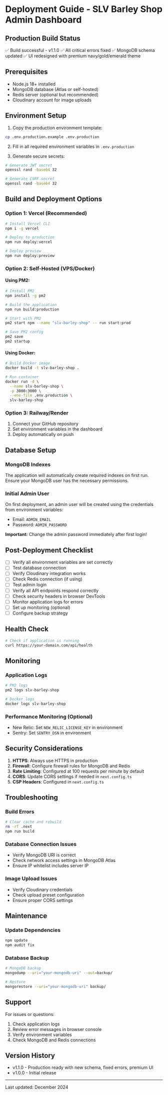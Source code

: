 # Deployment Guide - SLV Barley Shop Admin Dashboard

## Production Build Status
✅ Build successful - v1.1.0
✅ All critical errors fixed
✅ MongoDB schema updated
✅ UI redesigned with premium navy/gold/emerald theme

## Prerequisites
- Node.js 18+ installed
- MongoDB database (Atlas or self-hosted)
- Redis server (optional but recommended)
- Cloudinary account for image uploads

## Environment Setup

1. Copy the production environment template:
```bash
cp .env.production.example .env.production
```

2. Fill in all required environment variables in `.env.production`

3. Generate secure secrets:
```bash
# Generate JWT secret
openssl rand -base64 32

# Generate CSRF secret
openssl rand -base64 32
```

## Build and Deployment Options

### Option 1: Vercel (Recommended)
```bash
# Install Vercel CLI
npm i -g vercel

# Deploy to production
npm run deploy:vercel

# Deploy preview
npm run deploy:preview
```

### Option 2: Self-Hosted (VPS/Docker)

#### Using PM2:
```bash
# Install PM2
npm install -g pm2

# Build the application
npm run build:production

# Start with PM2
pm2 start npm --name "slv-barley-shop" -- run start:prod

# Save PM2 config
pm2 save
pm2 startup
```

#### Using Docker:
```bash
# Build Docker image
docker build -t slv-barley-shop .

# Run container
docker run -d \
  --name slv-barley-shop \
  -p 3000:3000 \
  --env-file .env.production \
  slv-barley-shop
```

### Option 3: Railway/Render
1. Connect your GitHub repository
2. Set environment variables in the dashboard
3. Deploy automatically on push

## Database Setup

### MongoDB Indexes
The application will automatically create required indexes on first run. Ensure your MongoDB user has the necessary permissions.

### Initial Admin User
On first deployment, an admin user will be created using the credentials from environment variables:
- Email: `ADMIN_EMAIL`
- Password: `ADMIN_PASSWORD`

**Important:** Change the admin password immediately after first login!

## Post-Deployment Checklist

- [ ] Verify all environment variables are set correctly
- [ ] Test database connection
- [ ] Verify Cloudinary integration works
- [ ] Check Redis connection (if using)
- [ ] Test admin login
- [ ] Verify all API endpoints respond correctly
- [ ] Check security headers in browser DevTools
- [ ] Monitor application logs for errors
- [ ] Set up monitoring (optional)
- [ ] Configure backup strategy

## Health Check
```bash
# Check if application is running
curl https://your-domain.com/api/health
```

## Monitoring

### Application Logs
```bash
# PM2 logs
pm2 logs slv-barley-shop

# Docker logs
docker logs slv-barley-shop
```

### Performance Monitoring (Optional)
- New Relic: Set `NEW_RELIC_LICENSE_KEY` in environment
- Sentry: Set `SENTRY_DSN` in environment

## Security Considerations

1. **HTTPS**: Always use HTTPS in production
2. **Firewall**: Configure firewall rules for MongoDB and Redis
3. **Rate Limiting**: Configured at 100 requests per minute by default
4. **CORS**: Update CORS settings if needed in `next.config.ts`
5. **CSP Headers**: Configured in `next.config.ts`

## Troubleshooting

### Build Errors
```bash
# Clear cache and rebuild
rm -rf .next
npm run build
```

### Database Connection Issues
- Verify MongoDB URI is correct
- Check network access settings in MongoDB Atlas
- Ensure IP whitelist includes server IP

### Image Upload Issues
- Verify Cloudinary credentials
- Check upload preset configuration
- Ensure proper CORS settings

## Maintenance

### Update Dependencies
```bash
npm update
npm audit fix
```

### Database Backup
```bash
# MongoDB backup
mongodump --uri="your-mongodb-uri" --out=backup/

# Restore
mongorestore --uri="your-mongodb-uri" backup/
```

## Support

For issues or questions:
1. Check application logs
2. Review error messages in browser console
3. Verify environment variables
4. Check MongoDB and Redis connections

## Version History
- v1.1.0 - Production ready with new schema, fixed errors, premium UI
- v1.0.0 - Initial release

---
Last updated: December 2024